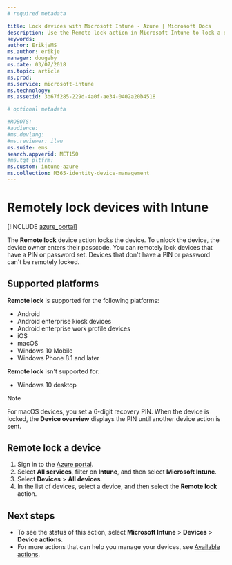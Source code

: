 ```yaml
---
# required metadata

title: Lock devices with Microsoft Intune - Azure | Microsoft Docs
description: Use the Remote lock action in Microsoft Intune to lock a device that is protected by a PIN or password. 
keywords:
author: ErikjeMS
ms.author: erikje
manager: dougeby
ms.date: 03/07/2018
ms.topic: article
ms.prod:
ms.service: microsoft-intune
ms.technology:
ms.assetid: 3b67f285-229d-4a0f-ae34-0402a20b4518

# optional metadata

#ROBOTS:
#audience:
#ms.devlang:
#ms.reviewer: ilwu
ms.suite: ems
search.appverid: MET150
#ms.tgt_pltfrm:
ms.custom: intune-azure
ms.collection: M365-identity-device-management
---
```


# Remotely lock devices with Intune

[!INCLUDE [azure_portal](./includes/azure_portal.md)]

The **Remote lock** device action locks the device. To unlock the device, the device owner enters their passcode. You can remotely lock devices that have a PIN or password set. Devices that don't have a PIN or password can't be remotely locked.

## Supported platforms

**Remote lock** is supported for the following platforms:

- Android
- Android enterprise kiosk devices
- Android enterprise work profile devices
- iOS
- macOS
- Windows 10 Mobile
- Windows Phone 8.1 and later

**Remote lock** isn't supported for:
- Windows 10 desktop

> [!NOTE]
> For macOS devices, you set a 6-digit recovery PIN. When the device is locked, the **Device overview** displays the PIN until another device action is sent.

## Remote lock a device

1. Sign in to the [Azure portal](https://portal.azure.com).
2. Select **All services**, filter on **Intune**, and then select **Microsoft Intune**.
3. Select **Devices** > **All devices**.
4. In the list of devices, select a device, and then select the **Remote lock** action.

## Next steps

- To see the status of this action, select **Microsoft Intune** > **Devices** > **Device actions**. 
- For more actions that can help you manage your devices, see [Available actions](device-management.md).
